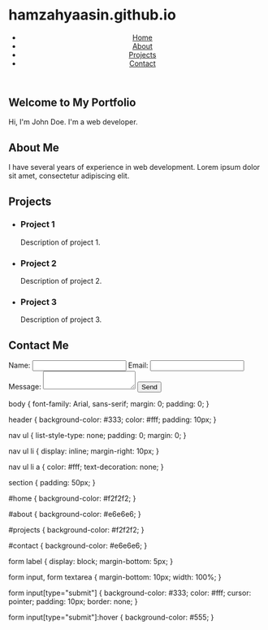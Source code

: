 # hamzahyaasin.github.io
<!DOCTYPE html>
<html>
<head>
  <title>My Portfolio</title>
  <link rel="stylesheet" type="text/css" href="styles.css">
</head>
<body>
  <header>
    <nav>
      <ul>
        <li><a href="#home">Home</a></li>
        <li><a href="#about">About</a></li>
        <li><a href="#projects">Projects</a></li>
        <li><a href="#contact">Contact</a></li>
      </ul>
    </nav>
  </header>
  
  <section id="home">
    <h1>Welcome to My Portfolio</h1>
    <p>Hi, I'm John Doe. I'm a web developer.</p>
  </section>
  
  <section id="about">
    <h2>About Me</h2>
    <p>I have several years of experience in web development. Lorem ipsum dolor sit amet, consectetur adipiscing elit.</p>
  </section>
  
  <section id="projects">
    <h2>Projects</h2>
    <ul>
      <li>
        <h3>Project 1</h3>
        <p>Description of project 1.</p>
      </li>
      <li>
        <h3>Project 2</h3>
        <p>Description of project 2.</p>
      </li>
      <li>
        <h3>Project 3</h3>
        <p>Description of project 3.</p>
      </li>
    </ul>
  </section>
  
  <section id="contact">
    <h2>Contact Me</h2>
    <form>
      <label for="name">Name:</label>
      <input type="text" id="name" name="name" required>
      <label for="email">Email:</label>
      <input type="email" id="email" name="email" required>
      <label for="message">Message:</label>
      <textarea id="message" name="message" required></textarea>
      <input type="submit" value="Send">
    </form>
  </section>
  
  <script src="script.js"></script>
</body>
</html>

body {
    font-family: Arial, sans-serif;
    margin: 0;
    padding: 0;
  }
  
  header {
    background-color: #333;
    color: #fff;
    padding: 10px;
  }
  
  nav ul {
    list-style-type: none;
    padding: 0;
    margin: 0;
  }
  
  nav ul li {
    display: inline;
    margin-right: 10px;
  }
  
  nav ul li a {
    color: #fff;
    text-decoration: none;
  }
  
  section {
    padding: 50px;
  }
  
  #home {
    background-color: #f2f2f2;
  }
  
  #about {
    background-color: #e6e6e6;
  }
  
  #projects {
    background-color: #f2f2f2;
  }
  
  #contact {
    background-color: #e6e6e6;
  }
  
  form label {
    display: block;
    margin-bottom: 5px;
  }
  
  form input,
  form textarea {
    margin-bottom: 10px;
    width: 100%;
  }
  
  form input[type="submit"] {
    background-color: #333;
    color: #fff;
    cursor: pointer;
    padding: 10px;
    border: none;
  }
  
  form input[type="submit"]:hover {
    background-color: #555;
  }
  

